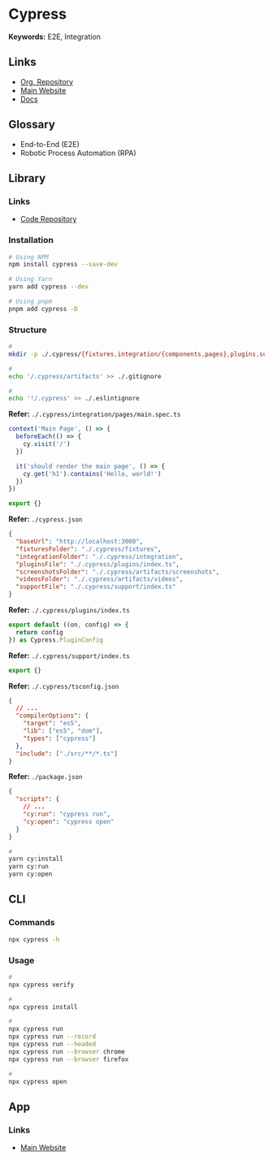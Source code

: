 # Cypress

<!--
https://linkedin.com/learning/end-to-end-javascript-testing-with-cypress-io/test-automation-with-javascript

https://app.pluralsight.com/library/courses/cypress-end-to-end-javascript-testing/table-of-contents
https://app.pluralsight.com/library/courses/vue-cypress-end-to-end-testing/table-of-contents
https://app.pluralsight.com/library/courses/js-friends-session-02/table-of-contents
https://app.pluralsight.com/library/courses/codemash-session-01/table-of-contents
-->

**Keywords:** E2E, Integration

## Links

- [Org. Repository](https://github.com/cypress-io)
- [Main Website](https://cypress.io)
- [Docs](https://docs.cypress.io)

## Glossary

- End-to-End (E2E)
- Robotic Process Automation (RPA)

## Library

### Links

- [Code Repository](https://github.com/cypress-io/cypress)

### Installation

```sh
# Using NPM
npm install cypress --save-dev

# Using Yarn
yarn add cypress --dev

# Using pnpm
pnpm add cypress -D
```

### Structure

```sh
#
mkdir -p ./.cypress/{fixtures,integration/{components,pages},plugins,support}

#
echo '/.cypress/artifacts' >> ./.gitignore

#
echo '!/.cypress' >> ./.eslintignore
```

**Refer:** `./.cypress/integration/pages/main.spec.ts`

```ts
context('Main Page', () => {
  beforeEach(() => {
    cy.visit('/')
  })

  it('should render the main page', () => {
    cy.get('h1').contains('Hello, world!')
  })
})

export {}
```

**Refer:** `./cypress.json`

```json
{
  "baseUrl": "http://localhost:3000",
  "fixturesFolder": "./.cypress/fixtures",
  "integrationFolder": "./.cypress/integration",
  "pluginsFile": "./.cypress/plugins/index.ts",
  "screenshotsFolder": "./.cypress/artifacts/screenshots",
  "videosFolder": "./.cypress/artifacts/videos",
  "supportFile": "./.cypress/support/index.ts"
}
```

**Refer:** `./.cypress/plugins/index.ts`

```ts
export default ((on, config) => {
  return config
}) as Cypress.PluginConfig
```

**Refer:** `./.cypress/support/index.ts`

```ts
export {}
```

**Refer:** `./.cypress/tsconfig.json`

```json
{
  // ...
  "compilerOptions": {
    "target": "es5",
    "lib": ["es5", "dom"],
    "types": ["cypress"]
  },
  "include": ["./src/**/*.ts"]
}
```

**Refer:** `./package.json`

```json
{
  "scripts": {
    // ...
    "cy:run": "cypress run",
    "cy:open": "cypress open"
  }
}
```

```sh
#
yarn cy:install
yarn cy:run
yarn cy:open
```

## CLI

### Commands

```sh
npx cypress -h
```

### Usage

```sh
#
npx cypress verify

#
npx cypress install

#
npx cypress run
npx cypress run --record
npx cypress run --headed
npx cypress run --browser chrome
npx cypress run --browser firefox

#
npx cypress open
```

## App

### Links

- [Main Website](https://cypress.io/app/)
